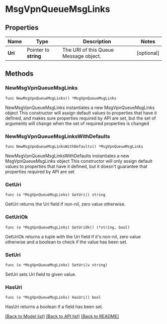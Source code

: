 # MsgVpnQueueMsgLinks

## Properties

Name | Type | Description | Notes
------------ | ------------- | ------------- | -------------
**Uri** | Pointer to **string** | The URI of this Queue Message object. | [optional] 

## Methods

### NewMsgVpnQueueMsgLinks

`func NewMsgVpnQueueMsgLinks() *MsgVpnQueueMsgLinks`

NewMsgVpnQueueMsgLinks instantiates a new MsgVpnQueueMsgLinks object
This constructor will assign default values to properties that have it defined,
and makes sure properties required by API are set, but the set of arguments
will change when the set of required properties is changed

### NewMsgVpnQueueMsgLinksWithDefaults

`func NewMsgVpnQueueMsgLinksWithDefaults() *MsgVpnQueueMsgLinks`

NewMsgVpnQueueMsgLinksWithDefaults instantiates a new MsgVpnQueueMsgLinks object
This constructor will only assign default values to properties that have it defined,
but it doesn't guarantee that properties required by API are set

### GetUri

`func (o *MsgVpnQueueMsgLinks) GetUri() string`

GetUri returns the Uri field if non-nil, zero value otherwise.

### GetUriOk

`func (o *MsgVpnQueueMsgLinks) GetUriOk() (*string, bool)`

GetUriOk returns a tuple with the Uri field if it's non-nil, zero value otherwise
and a boolean to check if the value has been set.

### SetUri

`func (o *MsgVpnQueueMsgLinks) SetUri(v string)`

SetUri sets Uri field to given value.

### HasUri

`func (o *MsgVpnQueueMsgLinks) HasUri() bool`

HasUri returns a boolean if a field has been set.


[[Back to Model list]](../README.md#documentation-for-models) [[Back to API list]](../README.md#documentation-for-api-endpoints) [[Back to README]](../README.md)


